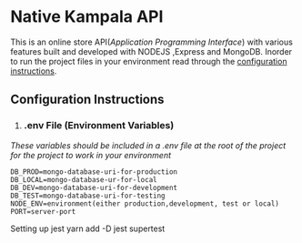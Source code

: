 # **Native Kampala API**

This is an online store API(_Application Programming Interface_) with various features built and developed with NODEJS ,Express and MongoDB. Inorder to run the project files in your environment read through the [configuration instructions](#configuration-instructions).

## Configuration Instructions

1. ### .env File (Environment Variables)

_These variables should be included in a .env file at the root of the project for the project to work in your environment_

```
DB_PROD=mongo-database-uri-for-production
DB_LOCAL=mongo-database-ur-for-local
DB_DEV=mongo-database-uri-for-development
DB_TEST=mongo-database-uri-for-testing
NODE_ENV=environment(either production,development, test or local)
PORT=server-port
```

Setting up jest
 yarn add -D jest supertest
